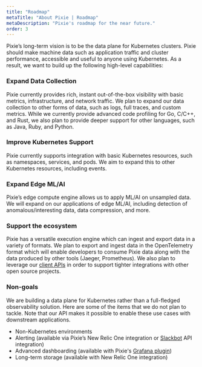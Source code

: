 ```yaml
---
title: "Roadmap"
metaTitle: "About Pixie | Roadmap"
metaDescription: "Pixie's roadmap for the near future."
order: 3
---
```


Pixie’s long-term vision is to be the data plane for Kubernetes clusters. Pixie should make machine data such as application traffic and cluster performance, accessible and useful to anyone using Kubernetes. As a result, we want to build up the following high-level capabilities:

### Expand Data Collection

Pixie currently provides rich, instant out-of-the-box visibility with basic metrics, infrastructure, and network traffic. We plan to expand our data collection to other forms of data, such as logs, full traces, and custom metrics. While we currently provide advanced code profiling for Go, C/C++, and Rust, we also plan to provide deeper support for other languages, such as Java, Ruby, and Python.

### Improve Kubernetes Support

Pixie currently supports integration with basic Kubernetes resources, such as namespaces, services, and pods. We aim to expand this to other Kubernetes resources, including events.

### Expand Edge ML/AI

Pixie’s edge compute engine allows us to apply ML/AI on unsampled data. We will expand on our applications of edge ML/AI, including detection of anomalous/interesting data, data compression, and more.

### Support the ecosystem

Pixie has a versatile execution engine which can ingest and export data in a variety of formats. We plan to export and ingest data in the OpenTelemetry format which will enable developers to consume Pixie data along with the data produced by other tools (Jaeger, Prometheus). We also plan to leverage our [client APIs](/reference/api) in order to support tighter integrations with other open source projects.

### Non-goals

We are building a data plane for Kubernetes rather than a full-fledged observability solution. Here are some of the items that we do not plan to tackle. Note that our API makes it possible to enable these use cases with downstream applications.

* Non-Kubernetes environments
* Alerting (available via Pixie’s New Relic One integration or [Slackbot](/tutorials/integrations/slackbot-alert) API integration)
* Advanced dashboarding (available with Pixie's [Grafana plugin](/reference/plugins))
* Long-term storage (available with New Relic One integration)

